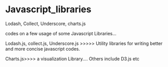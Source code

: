# Javascript_libraries
Lodash, Collect, Underscore, charts.js

codes on a few usage of some Javascript Libraries...


Lodash.js, collect.js, Underscore.js >>>>> Utility libraries for writing better and more concise javascript codes.



Charts.js>>>> a visualization Library.... Others include D3.js etc
